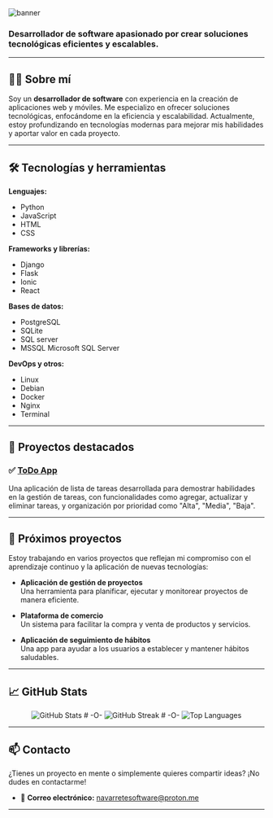 <img src="https://capsule-render.vercel.app/api?type=waving&color=0:0F2027,100:2C5364&height=200&section=header&text=Marcelo%20Navarrete&fontSize=40&fontColor=ffffff&animation=fadeIn" alt="banner"/>


<!-- # 👋 ¡Hola! Soy Marcelo Navarrete -->

### Desarrollador de software apasionado por crear soluciones tecnológicas eficientes y escalables.

---

## 🧑‍💻 Sobre mí

Soy un **desarrollador de software** con experiencia en la creación de aplicaciones web y móviles. Me especializo en ofrecer soluciones tecnológicas, enfocándome en la eficiencia y escalabilidad. Actualmente, estoy profundizando en tecnologías modernas para mejorar mis habilidades y aportar valor en cada proyecto.

---

## 🛠️ Tecnologías y herramientas

**Lenguajes:**

- Python
- JavaScript
- HTML
- CSS

**Frameworks y librerías:**

- Django
- Flask
- Ionic
- React

**Bases de datos:**

- PostgreSQL
- SQLite
- SQL server
- MSSQL Microsoft SQL Server

**DevOps y otros:**

- Linux
- Debian
- Docker
- Nginx
- Terminal

---

## 📂 Proyectos destacados

### ✅ [ToDo App](https://github.com/n4v4rr3t3/ToDo-App)

Una aplicación de lista de tareas desarrollada para demostrar habilidades en la gestión de tareas, con funcionalidades como agregar, actualizar y eliminar tareas, y organización por prioridad como "Alta", "Media", "Baja".

---

## 🚀 Próximos proyectos

Estoy trabajando en varios proyectos que reflejan mi compromiso con el aprendizaje continuo y la aplicación de nuevas tecnologías:

- **Aplicación de gestión de proyectos**  
  Una herramienta para planificar, ejecutar y monitorear proyectos de manera eficiente.

- **Plataforma de comercio**  
  Un sistema para facilitar la compra y venta de productos y servicios.

- **Aplicación de seguimiento de hábitos**  
  Una app para ayudar a los usuarios a establecer y mantener hábitos saludables.

---

## 📈 GitHub Stats

<p align="center">
  <img src="https://github-readme-stats.vercel.app/api?username=n4v4rr3t3&show_icons=true&theme=dark" alt="GitHub Stats" />
  # -O-
  <img src="https://github-readme-streak-stats.herokuapp.com/?user=n4v4rr3t3&theme=dark" alt="GitHub Streak" />
  # -O-

  <img src="https://github-readme-stats.vercel.app/api/top-langs/?username=n4v4rr3t3&layout=compact&theme=dark" alt="Top Languages" />
</p>

---

## 📫 Contacto

¿Tienes un proyecto en mente o simplemente quieres compartir ideas? ¡No dudes en contactarme!

- 📧 **Correo electrónico:** [navarretesoftware@proton.me](mailto:navarretesoftware@proton.me)

---
